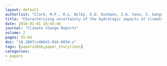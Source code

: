 ```yaml
---
layout: default
authorlist: "Clark, M.P., R.L. Wilby, E.D. Gutmann, J.A. Vano, S. Gangopadhyay, A.W. Wood, H.J. Fowler, C. Prudhomme, J.R. Arnold, and L.D. Brekke"
title: "Characterizing uncertainty of the hydrologic impacts of climate change"
date: 2016-01-01 16:54:46
journal: "Climate Change Reports"
volume: 2
pages: 55-64
doi: "10.1007/s40641-016-0034-x"
tags: [papers2016,paper_storylines]
categories:
- papers
---
```


